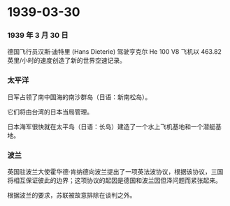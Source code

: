 # 1939-03-30

### 1939 年 3 月 30 日

德国飞行员汉斯·迪特里 (Hans Dieterie) 驾驶亨克尔 He 100 V8 飞机以 463.82
英里/小时的速度创造了新的世界空速记录。

### 太平洋

日军占领了南中国海的南沙群岛（日语：新南松岛）。

它们将由台湾的日本当局管理。

日本海军很快就在太平岛（日语：长岛）建造了一个水上飞机基地和一个潜艇基地。

### 波兰

英国驻波兰大使霍华德·肯纳德向波兰提出了一项英法波协议，根据该协议，三国将相互保证彼此的边界；这项协议的起因是德国和波兰因但泽问题而紧张起来。

根据波兰的要求，苏联被故意排除在谈判之外。